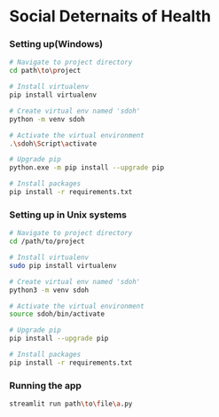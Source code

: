 # Social Deternaits of Health

### Setting up(Windows)

```sh
# Navigate to project directory
cd path\to\project

# Install virtualenv 
pip install virtualenv

# Create virtual env named 'sdoh'
python -m venv sdoh

# Activate the virtual environment 
.\sdoh\Script\activate

# Upgrade pip 
python.exe -m pip install --upgrade pip

# Install packages
pip install -r requirements.txt
```

### Setting up in Unix systems
```bash
# Navigate to project directory
cd /path/to/project

# Install virtualenv 
sudo pip install virtualenv 

# Create virtual env named 'sdoh'
python3 -m venv sdoh

# Activate the virtual environment 
source sdoh/bin/activate

# Upgrade pip 
pip install --upgrade pip

# Install packages
pip install -r requirements.txt
```

### Running the app
```sh
streamlit run path\to\file\a.py
```
